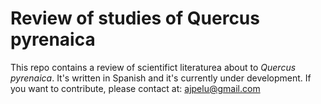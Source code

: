 # Review of studies of Quercus pyrenaica 

This repo contains a review of scientifict literaturea about to *Quercus pyrenaica*. It's written in Spanish and it's currently under development. If you want to contribute, please contact at: ajpelu@gmail.com 


